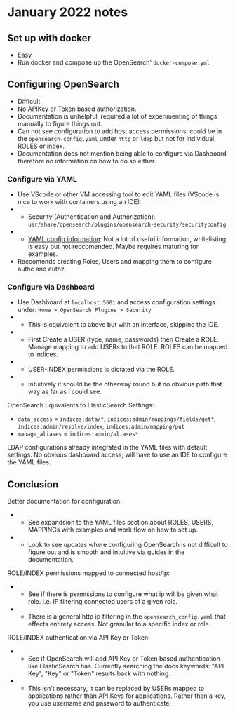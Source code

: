 # January 2022 notes

## Set up with docker

- Easy
- Run docker and compose up the OpenSearch' `docker-compose.yml`

## Configuring OpenSearch

- Difficult
- No APIKey or Token based authorization.
- Documentation is unhelpful, required a lot of experimenting of things manually to figure things out.
- Can not see configuration to add host access permissions; could be in the `opensearch-config.yaml` under `http` or `ldap` but not for individual ROLES or index.
- Documentation does not mention being able to configure via Dashboard therefore no information on how to do so either.

### Configure via YAML

- Use VScode or other VM accessing tool to edit YAML files (VScode is nice to work with containers using an IDE):
- - Security (Authentication and Authorization): `usr/share/opensearch/plugins/opensearch-security/securityconfig`
- - [YAML config information](https://opensearch.org/docs/latest/security-plugin/configuration/yaml/): Not a lot of useful information, whitelisting is easy but not reccomended. Maybe requires maturing for examples. 
- Reccomends creating Roles, Users and mapping them to configure authc and authz.

### Configure via Dashboard

- Use Dashboard at `localhost:5601` and access configuration settings under: `Home > OpenSearch Plugins > Security` 
- - This is equivalent to above but with an interface, skipping the IDE.
- - First Create a USER (type, name, passwords) then Create a ROLE. Manage mapping to add USERs to that ROLE. ROLES can be mapped to indices.
- - USER-INDEX permissions is dictated via the ROLE.
- - Intuitively it should be the otherway round but no obvious path that way as far as I could see.

OpenSearch Equivalents to ElasticSearch Settings:

- `data_access` = `indices:data/*`, `indices:admin/mappings/fields/get*`, `indices:admin/resolve/index`, `indices:admin/mapping/put`
- `manage_aliases` = `indices:admin/aliases*`

LDAP configurations already integrated in the YAML files with default settings. No obvious dashboard access; will have to use an IDE to configure the YAML files.

  ## Conclusion

   Better documentation for configuration:
  - - See expandsion to the YAML files section about ROLES, USERS, MAPPINGs with examples and work flow on how to set up.
  - - Look to see updates where configuring OpenSearch is not difficult to figure out and is smooth and intuitive via guides in the documentation.

ROLE/INDEX permissions mapped to connected host/ip:

- - See if there is permissions to configure what ip will be given what role. i.e. IP filtering connected users of a given role.
- - There is a general http ip filtering in the `opensearch_config.yaml` that effects entirety access. Not granular to a specific index or role.

ROLE/INDEX authentication via API Key or Token:

- - See if OpenSearch will add API Key or Token based authentication like ElasticSearch has. Currently searching the docs keywords: "API Key", "Key" or "Token" results back with nothing.
- - This isn't necessary, it can be replaced by USERs mapped to applications rather than API Keys for applications. Rather than a key, you use username and password to authenticate. 